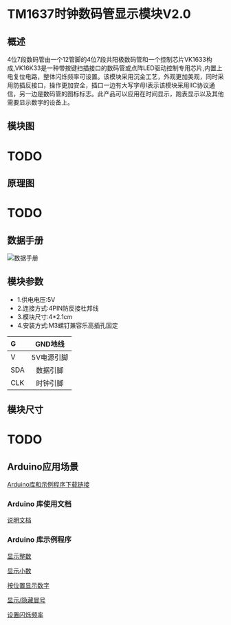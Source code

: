 # TM1637时钟数码管显示模块V2.0

## 概述

4位7段数码管由一个12管脚的4位7段共阳极数码管和一个控制芯片VK1633构成,VK16K33是一种带按键扫描接口的数码管或点阵LED驱动控制专用芯片,内置上电复位电路，整体闪烁频率可设置。该模块采用沉金工艺，外观更加美观，同时采用防插反接口，操作更加安全，插口一边有大写字母I表示该模块采用IIC协议通信，另一边是数码管的图标标志。此产品可以应用在时间显示，跑表显示以及其他需要显示数字的设备上。

## 模块图

# TODO

## 原理图

# TODO

## 数据手册

![数据手册](matrix_keyboard_module/matrix_keyboard_module_assembly.png)

## 模块参数

- 1.供电电压:5V
- 2.连接方式:4PIN防反接杜邦线
- 3.模块尺寸:4*2.1cm
- 4.安装方式:M3螺钉兼容乐高插孔固定

| G      | GND地线|
| :----- | :-------: |
| V    | 5V电源引脚|
| SDA   | 数据引脚|
| CLK   | 时钟引脚|

## 模块尺寸

# TODO

## Arduino应用场景

[Arduino库和示例程序下载链接](https://github.com/emakefun-arduino-library/emakefun_digit_display/archive/refs/tags/release.zip)

### Arduino 库使用文档

[说明文档](https://github.com/emakefun-arduino-library/emakefun_digit_display)

### Arduino 库示例程序

[显示整数](https://emakefun-arduino-library.github.io/emakefun_digit_display/show_integer_number_8ino-example.html)

[显示小数](https://emakefun-arduino-library.github.io/emakefun_digit_display/show_decimal_number_8ino-example.html)

[按位置显示数字](https://emakefun-arduino-library.github.io/emakefun_digit_display/show_digit_number_8ino-example.html)

[显示/隐藏冒号](https://emakefun-arduino-library.github.io/emakefun_digit_display/show_colon_8ino-example.html)

[设置闪烁频率](https://emakefun-arduino-library.github.io/emakefun_digit_display/set_blink_rate_8ino-example.html)
